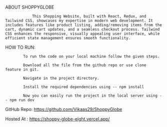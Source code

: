 ABOUT SHOPPYGLOBE

                This Shopping Website, built with React, Redux, and Tailwind CSS, showcases my expertise in modern web development. It includes features like product listing, adding/removing items from the cart, dynamic cart updates, and a seamless checkout process. Tailwind CSS enhances the responsive, visually appealing user interface, while efficient state management ensures smooth functionality.



HOW TO RUN:

            To run the code on your local machine follow the given steps.

            Download all the file from the github repo or use clone feature in git.

            Navigate in the project directory.

            Install the required dependencies using -- npm install

            Now you can easily run the project in the local server using -- npm run dev


GitHub Repo: https://github.com/Vikaas29/ShoppyGlobe

Hosted At : https://shoppy-globe-eight.vercel.app/